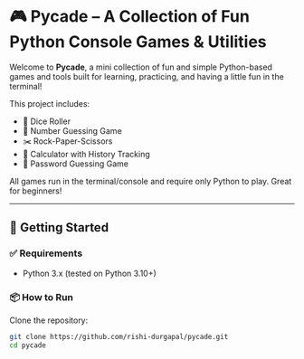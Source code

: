 # 🎮 Pycade – A Collection of Fun Python Console Games & Utilities

Welcome to **Pycade**, a mini collection of fun and simple Python-based games and tools built for learning, practicing, and having a little fun in the terminal!

This project includes:

- 🎲 Dice Roller  
- 🔢 Number Guessing Game  
- ✂️ Rock-Paper-Scissors  
- 🧮 Calculator with History Tracking  
- 🎯 Password Guessing Game 

All games run in the terminal/console and require only Python to play. Great for beginners!

---

## 🚀 Getting Started

### ✅ Requirements
- Python 3.x (tested on Python 3.10+)

### 📦 How to Run
Clone the repository:

```bash
git clone https://github.com/rishi-durgapal/pycade.git
cd pycade
